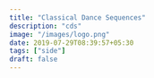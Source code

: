 ```yaml
---
title: "Classical Dance Sequences"
description: "cds"
image: "/images/logo.png"
date: 2019-07-29T08:39:57+05:30
tags: ["side"]
draft: false
---
```


